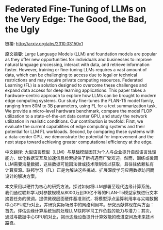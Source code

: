 # Federated Fine-Tuning of LLMs on the Very Edge: The Good, the Bad, the Ugly

链接: http://arxiv.org/abs/2310.03150v1

原文摘要:
Large Language Models (LLM) and foundation models are popular as they offer
new opportunities for individuals and businesses to improve natural language
processing, interact with data, and retrieve information faster. However,
training or fine-tuning LLMs requires a vast amount of data, which can be
challenging to access due to legal or technical restrictions and may require
private computing resources. Federated Learning (FL) is a solution designed to
overcome these challenges and expand data access for deep learning
applications.
  This paper takes a hardware-centric approach to explore how LLMs can be
brought to modern edge computing systems. Our study fine-tunes the FLAN-T5
model family, ranging from 80M to 3B parameters, using FL for a text
summarization task. We provide a micro-level hardware benchmark, compare the
model FLOP utilization to a state-of-the-art data center GPU, and study the
network utilization in realistic conditions. Our contribution is twofold:
First, we evaluate the current capabilities of edge computing systems and their
potential for LLM FL workloads. Second, by comparing these systems with a
data-center GPU, we demonstrate the potential for improvement and the next
steps toward achieving greater computational efficiency at the edge.

中文翻译:
大型语言模型（LLM）与基础模型因其为个人与企业提升自然语言处理能力、优化数据交互及加速信息检索提供了新机遇而广受欢迎。然而，训练或微调LLM需要海量数据，这些数据可能因法律或技术限制难以获取，且往往依赖私有计算资源。联邦学习（FL）正是为解决这些挑战、扩展深度学习应用数据访问而设计的解决方案。

本文采用以硬件为核心的研究方法，探讨如何将LLM部署至现代边缘计算系统。我们通过联邦学习对参数规模从8000万到30亿不等的FLAN-T5模型家族进行文本摘要任务的微调，提供微观层面硬件基准测试，将模型浮点运算利用率与尖端数据中心GPU进行对比，并研究实际场景中的网络利用率。研究贡献体现在两方面：首先，评估边缘计算系统当前处理LLM联邦学习工作负载的能力与潜力；其次，通过与数据中心GPU的对比，揭示边缘设备提升计算效能的改进空间及未来技术路径。
